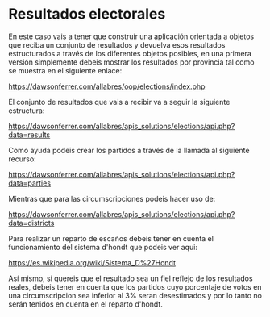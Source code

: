 # Resultados electorales
En este caso vais a tener que construir una aplicación orientada a objetos que reciba un conjunto de resultados
y devuelva esos resultados estructurados a través de los diferentes objetos posibles, en una primera versión 
simplemente debeis mostrar los resultados por provincia tal como se muestra en el siguiente enlace:

https://dawsonferrer.com/allabres/oop/elections/index.php

El conjunto de resultados que vais a recibir va a seguir la siguiente estructura:

https://dawsonferrer.com/allabres/apis_solutions/elections/api.php?data=results

Como ayuda podeis crear los partidos a través de la llamada al siguiente recurso:

https://dawsonferrer.com/allabres/apis_solutions/elections/api.php?data=parties

Mientras que para las circumscripciones podeis hacer uso de:

https://dawsonferrer.com/allabres/apis_solutions/elections/api.php?data=districts

Para realizar un reparto de escaños debeis tener en cuenta el funcionamiento del sistema d'hondt que podeis ver aqui:

https://es.wikipedia.org/wiki/Sistema_D%27Hondt 

Así mismo, si quereis que el resultado sea un fiel reflejo de los resultados reales, debeis tener en cuenta
que los partidos cuyo porcentaje de votos en una circumscripcion sea inferior al 3% seran desestimados y por lo 
tanto no serán tenidos en cuenta en el reparto d'hondt.